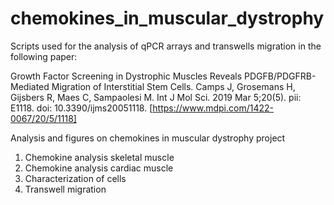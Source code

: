 # chemokines_in_muscular_dystrophy

Scripts used for the analysis of qPCR arrays and transwells migration in the following paper:

Growth Factor Screening in Dystrophic Muscles Reveals PDGFB/PDGFRB-Mediated Migration of Interstitial Stem Cells.
Camps J, Grosemans H, Gijsbers R, Maes C, Sampaolesi M. Int J Mol Sci. 2019 Mar 5;20(5). pii: E1118. doi: 10.3390/ijms20051118. [https://www.mdpi.com/1422-0067/20/5/1118]

Analysis and figures on chemokines in muscular dystrophy project

1. Chemokine analysis skeletal muscle
2. Chemokine analysis cardiac muscle
3. Characterization of cells
4. Transwell migration

